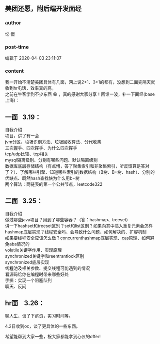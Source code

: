 ## 美团还愿，附后端开发面经
### author 
忆·憬
### post-time 

编辑于  2020-04-03 23:11:07
### content 
<div class="post-topic-des nc-post-content">
 <div>
  我一开始不清楚美团具体有几面，网上说2+1、3+1的都有，没想到二面完隔天就收到hr电话，效率真的高。
 </div>
 <div>
  之前在牛客学到不少东西
  <span>
   😀
  </span>
  ，真的感谢大家分享！回馈一波，补一下面经(base上海)：
 </div>
 <h2>
  一面   3.19：
 </h2>
 自我介绍
 <br/>
 项目，讲了有一会
 <br/>
 jvm分区，垃圾识别方法、垃圾回收算法、分代收集
 <br/>
 <div>
  三次握手、四次挥手、为什么四次挥手
 </div>
 <div>
  tcp/udp比较、tcp相关
 </div>
 mysql隔离级别、分别有哪些问题、默认隔离级别
 <br/>
 数据库底层存储结构（有点懵，答了聚集索引和非聚集索引，听反馈算是答对了？）、了解哪些引擎、知道哪些索引的数据结构（B树、B+树、hash）、分别的优缺点、既然hash查找快为什么用b+树
 <br/>
 两个算法：两链表的第一个公共节点，leetcode322
 <br/>
 <h2>
  二面   3.25：
 </h2>
 自我介绍
 <br/>
 做过哪些java项目？用到了哪些容器？（答：hashmap、treeset）
 <br/>
 讲一下hashset和treeset区别？set和list区别？如果向其中插入重复元素会怎样
 <br/>
 hashmap底层实现？线程安全吗、会导致什么问题、如何解决的、扩容机制
 <br/>
 如果要线程安全应该怎么做？concurrenthashmap底层实现、cas原理、如何避免aba情况的
 <br/>
 volatile关键字作用、实现原理
 <br/>
 synchronized关键字和reentrantlock区别
 <br/>
 synchronized底层实现
 <br/>
 线程池及相关参数、提交线程可能遇到的情况
 <br/>
 看源码给你在编程时带来哪些好处
 <br/>
 手撕：实现一个阻塞队列
 <br/>
 聊天、反问
 <br/>
 <h2>
  hr面    3.26：
 </h2>
 聊人生、谈了下薪资，实习时间等。
 <br/>
 <p>
  4.2日收到oc，谈了更具体的一些东西。
 </p>
 <div>
  希望能帮到大家一些，祝大家都能拿到心仪的offer!
 </div>
 <div>
  <br/>
 </div>
</div>
